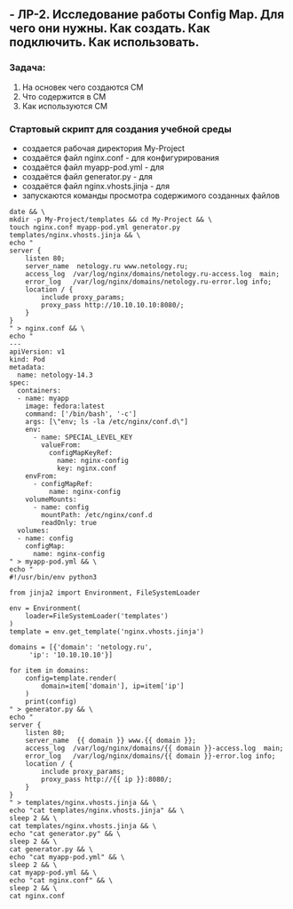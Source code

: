 ## - ЛР-2. Исследование работы Config Map. Для чего они нужны. Как создать. Как подключить. Как использовать.

### Задача:
1. На основек чего создаются CM
2. Что содержится в CM
3. Как используются CM

### Стартовый скрипт для создания учебной среды

* создается рабочая директория My-Project
* создаётся файл nginx.conf - для конфигурирования
* создаётся файл myapp-pod.yml - для 
* создаётся файл generator.py - для 
* создаётся файл nginx.vhosts.jinja - для
* запускаются команды просмотра содержимого созданных файлов
```
date && \
mkdir -p My-Project/templates && cd My-Project && \
touch nginx.conf myapp-pod.yml generator.py templates/nginx.vhosts.jinja && \
echo "
server {
    listen 80;
    server_name  netology.ru www.netology.ru;
    access_log  /var/log/nginx/domains/netology.ru-access.log  main;
    error_log   /var/log/nginx/domains/netology.ru-error.log info;
    location / {
        include proxy_params;
        proxy_pass http://10.10.10.10:8080/;
    }
}
" > nginx.conf && \
echo "
---
apiVersion: v1
kind: Pod
metadata:
  name: netology-14.3
spec:
  containers:
  - name: myapp
    image: fedora:latest
    command: ['/bin/bash', '-c']
    args: [\"env; ls -la /etc/nginx/conf.d\"]
    env:
      - name: SPECIAL_LEVEL_KEY
        valueFrom:
          configMapKeyRef:
            name: nginx-config
            key: nginx.conf
    envFrom:
      - configMapRef:
          name: nginx-config
    volumeMounts:
      - name: config
        mountPath: /etc/nginx/conf.d
        readOnly: true
  volumes:
  - name: config
    configMap:
      name: nginx-config
" > myapp-pod.yml && \
echo "
#!/usr/bin/env python3

from jinja2 import Environment, FileSystemLoader

env = Environment(
    loader=FileSystemLoader('templates')
)
template = env.get_template('nginx.vhosts.jinja')

domains = [{'domain': 'netology.ru',
     'ip': '10.10.10.10'}]

for item in domains:
    config=template.render(
        domain=item['domain'], ip=item['ip']
    )
    print(config)
" > generator.py && \
echo "
server {
    listen 80;
    server_name  {{ domain }} www.{{ domain }};
    access_log  /var/log/nginx/domains/{{ domain }}-access.log  main;
    error_log   /var/log/nginx/domains/{{ domain }}-error.log info;
    location / {
        include proxy_params;
        proxy_pass http://{{ ip }}:8080/;
    }
}
" > templates/nginx.vhosts.jinja && \
echo "cat templates/nginx.vhosts.jinja" && \
sleep 2 && \
cat templates/nginx.vhosts.jinja && \
echo "cat generator.py" && \
sleep 2 && \
cat generator.py && \
echo "cat myapp-pod.yml" && \
sleep 2 && \
cat myapp-pod.yml && \
echo "cat nginx.conf" && \
sleep 2 && \
cat nginx.conf
```
